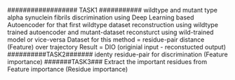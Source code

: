################## TASK1 ###########
wildtype and mutant type alpha synuclein fibrils discrimination using Deep Learning based Autoencoder
                for that first wildtype dataset reconstruction using wildtype trained autoencoder and mutant-dataset reconsturct using wild-trained model or vice-versa 
Dataset for this method = residue-pair distance (Feature) over trajectory
Result = DIO (originial input - reconstucted output)
##########TASK2#######
identy residue-pair for discrimination (Feature importance)
#######TASK3###
Extract the important residues from Feature importance (Residue importance)
